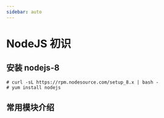 ```yaml
---
sidebar: auto
---
```


# NodeJS 初识

## 安装 nodejs-8

    # curl -sL https://rpm.nodesource.com/setup_8.x | bash -
    # yum install nodejs

## 常用模块介绍
